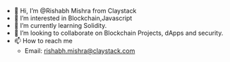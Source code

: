 - 👋 Hi, I’m @Rishabh Mishra from Claystack
- 👀 I’m interested in Blockchain,Javascript
- 🌱 I’m currently learning Solidity.
- 💞️ I’m looking to collaborate on Blockchain Projects, dApps and security.
- 📫 How to reach me
  - Email: rishabh.mishra@claystack.com

<!---
RishabhClaystack/RishabhClaystack is a ✨ special ✨ repository because its `README.md` (this file) appears on your GitHub profile.
You can click the Preview link to take a look at your changes.
--->
